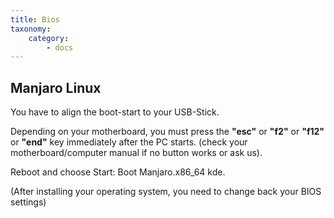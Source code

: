 ```yaml
---
title: Bios
taxonomy:
    category:
        - docs
---
```


## Manjaro Linux

You have to align the boot-start to your USB-Stick.

Depending on your motherboard, you must press the __"esc"__ or __"f2"__ or __"f12"__ or __"end"__ key immediately after the PC starts.
(check your motherboard/computer manual if no button works or ask us).

Reboot and choose Start: Boot Manjaro.x86_64 kde.

(After installing your operating system, you need to change back your BIOS settings)